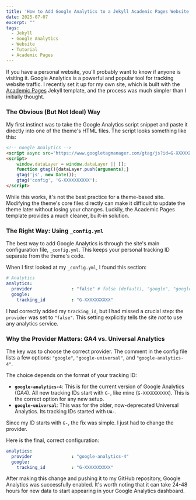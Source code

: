 ```yaml
---
title: 'How to Add Google Analytics to a Jekyll Academic Pages Website'
date: 2025-07-07
excerpt: ""
tags:
  - Jekyll
  - Google Analytics
  - Website
  - Tutorial
  - Academic Pages
---
```


If you have a personal website, you'll probably want to know if anyone is visiting it. Google Analytics is a powerful and popular tool for tracking website traffic. I recently set it up for my own site, which is built with the [Academic Pages](https://academicpages.github.io/) Jekyll template, and the process was much simpler than I initially thought.

### The Obvious (But Not Ideal) Way

My first instinct was to take the Google Analytics script snippet and paste it directly into one of the theme's HTML files. The script looks something like this:

```html
<!-- Google Analytics -->
<script async src="https://www.googletagmanager.com/gtag/js?id=G-XXXXXXXXXX"></script>
<script>
    window.dataLayer = window.dataLayer || [];
    function gtag(){dataLayer.push(arguments);}
    gtag('js', new Date());
    gtag('config', 'G-XXXXXXXXXX');
</script>
```

While this works, it's not the best practice for a theme-based site. Modifying the theme's core files directly can make it difficult to update the theme later without losing your changes. Luckily, the Academic Pages template provides a much cleaner, built-in solution.

### The Right Way: Using `_config.yml`

The best way to add Google Analytics is through the site's main configuration file, `_config.yml`. This keeps your personal tracking ID separate from the theme's code.

When I first looked at my `_config.yml`, I found this section:

```yaml
# Analytics
analytics:
  provider               : "false" # false (default), "google", "google-universal", "google-analytics-4", "custom"
  google:
    tracking_id          : "G-XXXXXXXXXX"
```

I had correctly added my `tracking_id`, but I had missed a crucial step: the `provider` was set to `"false"`. This setting explicitly tells the site *not* to use any analytics service.

### Why the Provider Matters: GA4 vs. Universal Analytics

The key was to choose the correct provider. The comment in the config file lists a few options: `"google"`, `"google-universal"`, and `"google-analytics-4"`.

The choice depends on the format of your tracking ID:
*   **`google-analytics-4`**: This is for the current version of Google Analytics (GA4). All new tracking IDs start with `G-`, like mine (`G-XXXXXXXXXX`). This is the correct option for any new setup.
*   **`google-universal`**: This was for the older, now-deprecated Universal Analytics. Its tracking IDs started with `UA-`.

Since my ID starts with `G-`, the fix was simple. I just had to change the provider.

Here is the final, correct configuration:
```yaml
analytics:
  provider               : "google-analytics-4"
  google:
    tracking_id          : "G-XXXXXXXXXX"
```

After making this change and pushing it to my GitHub repository, Google Analytics was successfully enabled. It's worth noting that it can take 24-48 hours for new data to start appearing in your Google Analytics dashboard.
